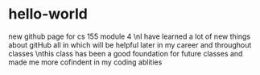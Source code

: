 # hello-world
new github page for cs 155 module 4 
\nI have learned a lot of new things about gitHub all in which will be helpful later in my career and throughout classes
\nthis class has been a good foundation for future classes and made me more cofindent in my coding ablities
